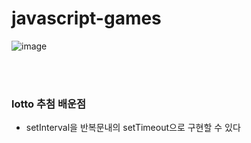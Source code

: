 # javascript-games
![image](https://user-images.githubusercontent.com/70791860/130991184-8b341ead-a072-4ec5-9859-22bcd676e3d6.png)

<br><br>

### lotto 추첨 배운점 
 - setInterval을 반복문내의 setTimeout으로 구현할 수 있다
 
